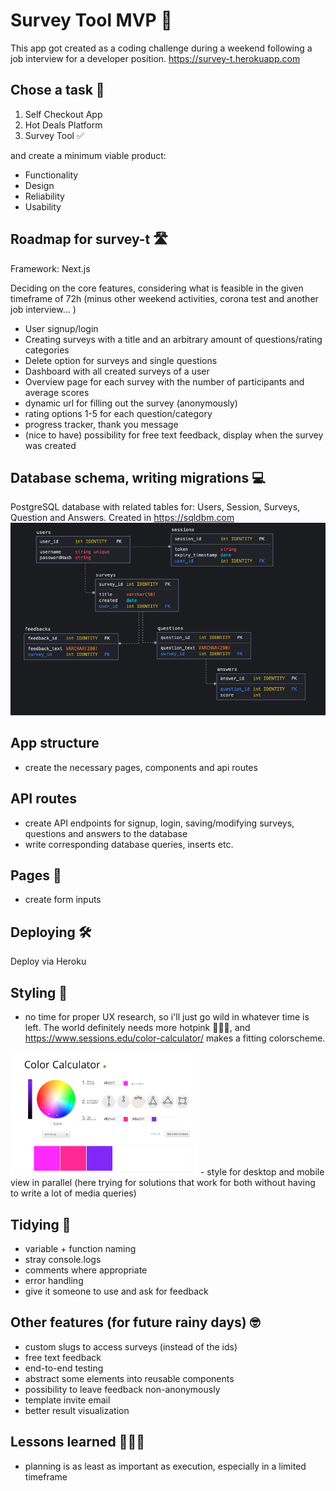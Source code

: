 # Survey Tool MVP 🚀

This app got created as a coding challenge during a weekend following a job interview for a developer position.
https://survey-t.herokuapp.com

## Chose a task 🤔

1. Self Checkout App
2. Hot Deals Platform
3. Survey Tool ✅

and create a minimum viable product:

- Functionality
- Design
- Reliability
- Usability

## Roadmap for survey-t 🛣️

Framework: Next.js

Deciding on the core features, considering what is feasible in the given timeframe of 72h (minus other weekend activities, corona test and another job interview... )

- User signup/login
- Creating surveys with a title and an arbitrary amount of questions/rating categories
- Delete option for surveys and single questions
- Dashboard with all created surveys of a user
- Overview page for each survey with the number of participants and average scores
- dynamic url for filling out the survey (anonymously)
- rating options 1-5 for each question/category
- progress tracker, thank you message
- (nice to have) possibility for free text feedback, display when the survey was created

## Database schema, writing migrations 💻

PostgreSQL database with related tables for: Users, Session, Surveys, Question and Answers. Created in https://sqldbm.com
<img src="https://github.com/thorinaboenke/surveytool/blob/master/public/t-survey_database_schema.png" width="600" alt='database schema'>

## App structure

- create the necessary pages, components and api routes

## API routes

- create API endpoints for signup, login, saving/modifying surveys, questions and answers to the database
- write corresponding database queries, inserts etc.

## Pages 📄

- create form inputs

## Deploying 🛠️

Deploy via Heroku

## Styling 🎨

- no time for proper UX research, so i'll just go wild in whatever time is left. The world definitely needs more hotpink 👩🏻‍🎤, and https://www.sessions.edu/color-calculator/ makes a fitting colorscheme.
<img src="https://github.com/thorinaboenke/surveytool/blob/master/public/colorscheme.png" width="300" alt='colorscheme'>
- style for desktop and mobile view in parallel (here trying for solutions that work for both without having to write a lot of media queries)

## Tidying 🧹

- variable + function naming
- stray console.logs
- comments where appropriate
- error handling
- give it someone to use and ask for feedback 

## Other features (for future rainy days) 🤓

- custom slugs to access surveys (instead of the ids)
- free text feedback
- end-to-end testing
- abstract some elements into reusable components
- possibility to leave feedback non-anonymously
- template invite email
- better result visualization

## Lessons learned 👩🏻‍🏫

- planning is as least as important as execution, especially in a limited timeframe
